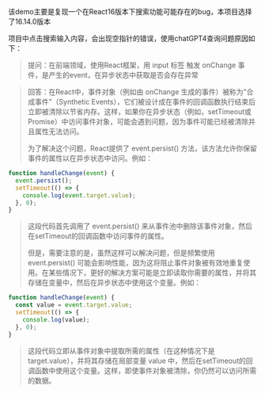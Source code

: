 该demo主要是复现一个在React16版本下搜索功能可能存在的bug，本项目选择了16.14.0版本

项目中点击搜索输入内容，会出现空指针的错误，使用chatGPT4查询问题原因如下：

> 提问：在前端领域，使用React框架，用 input 标签  触发 onChange 事件，是产生的event，在异步状态中获取是否会存在异常

> 回答：在React中，事件对象（例如由 onChange 生成的事件）被称为"合成事件"（Synthetic Events），它们被设计成在事件的回调函数执行结束后立即被清除以节省内存。这样，如果你在异步状态（例如，setTimeout或Promise）中访问事件对象，可能会遇到问题，因为事件可能已经被清除并且属性无法访问。
> 
> 为了解决这个问题，React提供了 event.persist() 方法，该方法允许你保留事件的属性以在异步状态中访问。例如：

```javascript
function handleChange(event) {
  event.persist();
  setTimeout(() => {
    console.log(event.target.value);
  }, 0);
}
```

> 这段代码首先调用了 event.persist() 来从事件池中删除该事件对象，然后在setTimeout的回调函数中访问事件的属性。
> 
> 但是，需要注意的是，虽然这样可以解决问题，但是频繁使用 event.persist() 可能会影响性能，因为这将阻止事件对象被有效地重复使用。在某些情况下，更好的解决方案可能是立即读取你需要的属性，并将其存储在变量中，然后在异步状态中使用这个变量。例如：


```javascript
function handleChange(event) {
  const value = event.target.value;
  setTimeout(() => {
    console.log(value);
  }, 0);
}

```

> 这段代码立即从事件对象中提取所需的属性（在这种情况下是 target.value），并将其存储在局部变量 value 中，然后在setTimeout的回调函数中使用这个变量。这样，即使事件对象被清除，你仍然可以访问所需的数据。
